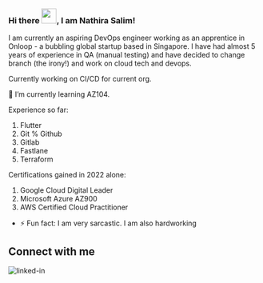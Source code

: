 ### Hi there <img src="https://raw.githubusercontent.com/MartinHeinz/MartinHeinz/master/wave.gif" width="30px">, I am Nathira Salim!

I am currently an aspiring DevOps engineer working as an apprentice in Onloop - a bubbling global startup based in Singapore.
I have had almost 5 years of experience in QA (manual testing) and have decided to change branch (the irony!) and work on cloud tech and devops.

Currently working on CI/CD for current org.

🌱 I’m currently learning AZ104.

Experience so far:
1. Flutter
2. Git % Github
3. Gitlab
4. Fastlane
5. Terraform

Certifications gained in 2022 alone:
1. Google Cloud Digital Leader
2. Microsoft Azure AZ900
3. AWS Certified Cloud Practitioner

- ⚡ Fun fact: 
I am very sarcastic.
I am also hardworking

## Connect with me

[<img align="left" alt="linked-in" src="https://img.shields.io/badge/linkedin-%230077B5.svg?&style=for-the-badge&logo=linkedin&logoColor=white" />](https://www.linkedin.com/in/nathira-salim-1969a235/)






<!--
**hirathameem/hirathameem** is a ✨ _special_ ✨ repository because its `README.md` (this file) appears on your GitHub profile.

Here are some ideas to get you started:

- 🔭 I’m currently working on ...
- 🌱 I’m currently learning ...
- 👯 I’m looking to collaborate on ...
- 🤔 I’m looking for help with ...
- 💬 Ask me about ...
- 📫 How to reach me: ...
- 😄 Pronouns: ...
- ⚡ Fun fact: ...
-->
